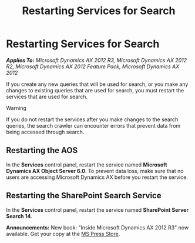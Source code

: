 ﻿---
title: Restarting Services for Search
TOCTitle: Restarting Services for Search
ms:assetid: 59a2ec70-fd23-412b-92d9-1142a5fa8cfd
ms:mtpsurl: https://msdn.microsoft.com/en-us/library/Hh397316(v=AX.60)
ms:contentKeyID: 36929807
ms.date: 05/18/2015
mtps_version: v=AX.60
---

# Restarting Services for Search 


_**Applies To:** Microsoft Dynamics AX 2012 R3, Microsoft Dynamics AX 2012 R2, Microsoft Dynamics AX 2012 Feature Pack, Microsoft Dynamics AX 2012_

If you create any new queries that will be used for search, or you make any changes to existing queries that are used for search, you must restart the services that are used for search.


> [!WARNING]
> <P>If you do not restart the services after you make changes to the search queries, the search crawler can encounter errors that prevent data from being accessed through search.</P>



## Restarting the AOS

In the **Services** control panel, restart the service named **Microsoft Dynamics AX Object Server 6.0**. To prevent data loss, make sure that no users are accessing Microsoft Dynamics AX before you restart the service.

## Restarting the SharePoint Search Service

In the **Services** control panel, restart the service named **SharePoint Server Search 14**.

  
**Announcements:** New book: "Inside Microsoft Dynamics AX 2012 R3" now available. Get your copy at the [MS Press Store](https://www.microsoftpressstore.com/store/inside-microsoft-dynamics-ax-2012-r3-9780735685109).

